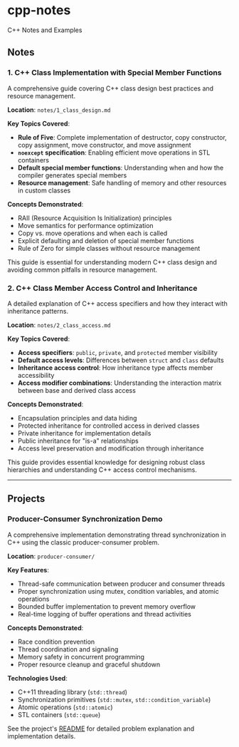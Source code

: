 # cpp-notes
C++ Notes and Examples

## Notes

### 1. C++ Class Implementation with Special Member Functions

A comprehensive guide covering C++ class design best practices and resource management.

**Location**: `notes/1_class_design.md`

**Key Topics Covered**:
- **Rule of Five**: Complete implementation of destructor, copy constructor, copy assignment, move constructor, and move assignment
- **`noexcept` specification**: Enabling efficient move operations in STL containers
- **Default special member functions**: Understanding when and how the compiler generates special members
- **Resource management**: Safe handling of memory and other resources in custom classes

**Concepts Demonstrated**:
- RAII (Resource Acquisition Is Initialization) principles
- Move semantics for performance optimization
- Copy vs. move operations and when each is called
- Explicit defaulting and deletion of special member functions
- Rule of Zero for simple classes without resource management

This guide is essential for understanding modern C++ class design and avoiding common pitfalls in resource management.

### 2. C++ Class Member Access Control and Inheritance

A detailed explanation of C++ access specifiers and how they interact with inheritance patterns.

**Location**: `notes/2_class_access.md`

**Key Topics Covered**:
- **Access specifiers**: `public`, `private`, and `protected` member visibility
- **Default access levels**: Differences between `struct` and `class` defaults
- **Inheritance access control**: How inheritance type affects member accessibility
- **Access modifier combinations**: Understanding the interaction matrix between base and derived class access

**Concepts Demonstrated**:
- Encapsulation principles and data hiding
- Protected inheritance for controlled access in derived classes
- Private inheritance for implementation details
- Public inheritance for "is-a" relationships
- Access level preservation and modification through inheritance

This guide provides essential knowledge for designing robust class hierarchies and understanding C++ access control mechanisms.

---

## Projects

### Producer-Consumer Synchronization Demo

A comprehensive implementation demonstrating thread synchronization in C++ using the classic producer-consumer problem.

**Location**: `producer-consumer/`

**Key Features**:
- Thread-safe communication between producer and consumer threads
- Proper synchronization using mutex, condition variables, and atomic operations
- Bounded buffer implementation to prevent memory overflow
- Real-time logging of buffer operations and thread activities

**Concepts Demonstrated**:
- Race condition prevention
- Thread coordination and signaling
- Memory safety in concurrent programming
- Proper resource cleanup and graceful shutdown

**Technologies Used**:
- C++11 threading library (`std::thread`)
- Synchronization primitives (`std::mutex`, `std::condition_variable`)
- Atomic operations (`std::atomic`)
- STL containers (`std::queue`)

See the project's [README](producer-consumer/README.md) for detailed problem explanation and implementation details.
